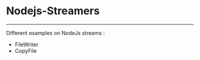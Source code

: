 # Nodejs-Streamers
________________________________
Different examples on NodeJs streams :

- FileWriter
- CopyFile
